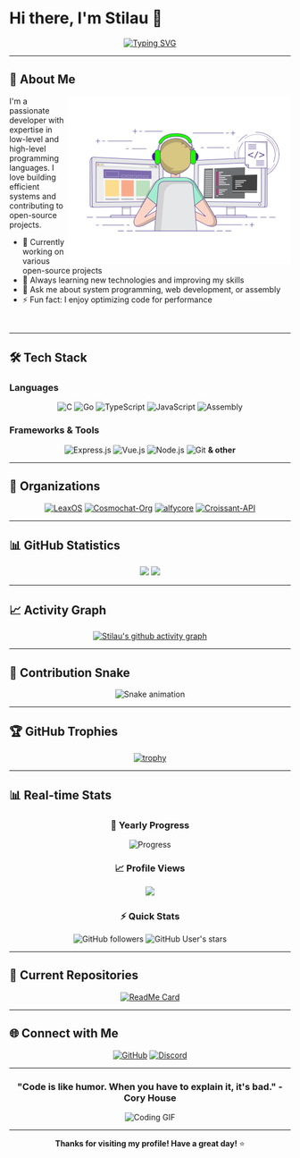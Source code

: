 # Hi there, I'm Stilau 👋

<div align="center">
  
[![Typing SVG](https://readme-typing-svg.herokuapp.com?font=Fira+Code&size=30&duration=3000&pause=1000&color=00D9FF&center=true&vCenter=true&width=600&lines=Full+Stack+Developer;System+Programming+Enthusiast;Open+Source+Contributor)](https://git.io/typing-svg)

</div>

---

## 🚀 About Me

<img align="right" alt="Coding" width="400" src="https://raw.githubusercontent.com/devSouvik/devSouvik/master/gif3.gif">

I'm a passionate developer with expertise in low-level and high-level programming languages. I love building efficient systems and contributing to open-source projects.

- 🔭 Currently working on various open-source projects
- 🌱 Always learning new technologies and improving my skills
- 💬 Ask me about system programming, web development, or assembly
- ⚡ Fun fact: I enjoy optimizing code for performance

<br clear="right"/>

---

## 🛠️ Tech Stack

### Languages
<div align="center">

![C](https://img.shields.io/badge/C-00599C?style=for-the-badge&logo=c&logoColor=white)
![Go](https://img.shields.io/badge/Go-00ADD8?style=for-the-badge&logo=go&logoColor=white)
![TypeScript](https://img.shields.io/badge/TypeScript-007ACC?style=for-the-badge&logo=typescript&logoColor=white)
![JavaScript](https://img.shields.io/badge/JavaScript-F7DF1E?style=for-the-badge&logo=javascript&logoColor=black)
![Assembly](https://img.shields.io/badge/Assembly-000000?style=for-the-badge&logo=assemblyscript&logoColor=white)

</div>

### Frameworks & Tools
<div align="center">

![Express.js](https://img.shields.io/badge/Express.js-404D59?style=for-the-badge&logo=express)
![Vue.js](https://img.shields.io/badge/Vue.js-35495E?style=for-the-badge&logo=vue.js&logoColor=4FC08D)
![Node.js](https://img.shields.io/badge/Node.js-43853D?style=for-the-badge&logo=node.js&logoColor=white)
![Git](https://img.shields.io/badge/Git-F05032?style=for-the-badge&logo=git&logoColor=white)
**& other**

</div>

---

## 🏢 Organizations

<div align="center">

[![LeaxOS](https://img.shields.io/badge/LeaxOS-Member-blue?style=for-the-badge&logo=github)](https://github.com/LeaxOS)
[![Cosmochat-Org](https://img.shields.io/badge/Cosmochat--Org-Member-green?style=for-the-badge&logo=github)](https://github.com/Cosmochat-Org)
[![alfycore](https://img.shields.io/badge/alfycore-Member-orange?style=for-the-badge&logo=github)](https://github.com/alfycore)
[![Croissant-API](https://img.shields.io/badge/Croissant--API-Member-yellow?style=for-the-badge&logo=github)](https://github.com/Croissant-API)

</div>

---

## 📊 GitHub Statistics

<div align="center">
  
<img height="180em" src="https://github-readme-stats.vercel.app/api?username=stilau-stilau&show_icons=true&count_private=true&hide_border=true&theme=tokyonight&bg_color=0D1117&title_color=00D9FF&icon_color=00D9FF&text_color=ffffff"/>

<img height="180em" src="https://github-readme-stats.vercel.app/api/top-langs/?username=stilau-stilau&layout=compact&hide_border=true&theme=tokyonight&bg_color=0D1117&title_color=00D9FF&text_color=ffffff"/>

</div>

---

## 📈 Activity Graph

<div align="center">

[![Stilau's github activity graph](https://github-readme-activity-graph.vercel.app/graph?username=stilau-stilau&theme=react-dark&bg_color=0D1117&color=00D9FF&line=00D9FF&point=ffffff&area=true&hide_border=true)](https://github.com/ashutosh00710/github-readme-activity-graph)

</div>

---

## 🐍 Contribution Snake

<div align="center">

![Snake animation](https://raw.githubusercontent.com/stilau-stilau/stilau-stilau/output/github-contribution-grid-snake.svg)

</div>

---

## 🏆 GitHub Trophies

<div align="center">

[![trophy](https://github-profile-trophy.vercel.app/?username=stilau-stilau&theme=algolia&no-frame=true&row=1&column=7)](https://github.com/ryo-ma/github-profile-trophy)

</div>

---

## 📊 Real-time Stats

<div align="center">

### 📅 Yearly Progress
![Progress](https://github-readme-streak-stats.herokuapp.com/?user=stilau-stilau&theme=dark&hide_border=true&background=0D1117&stroke=00D9FF&ring=00D9FF&fire=00D9FF&currStreakLabel=00D9FF)

### 📈 Profile Views
![](https://komarev.com/ghpvc/?username=stilau-stilau&color=00D9FF&style=flat-square&label=Profile+Views)

### ⚡ Quick Stats
![GitHub followers](https://img.shields.io/github/followers/stilau-stilau?style=social)
![GitHub User's stars](https://img.shields.io/github/stars/stilau-stilau?style=social)

</div>

---

## 🎯 Current Repositories

<div align="center">

[![ReadMe Card](https://github-readme-stats.vercel.app/api/pin/?username=stilau-stilau&repo=stilau-stilau&theme=tokyonight&bg_color=0D1117&title_color=00D9FF&icon_color=00D9FF&text_color=ffffff&hide_border=true)](https://github.com/stilau-stilau/stilau-stilau)

</div>

---

## 🌐 Connect with Me

<div align="center">

[![GitHub](https://img.shields.io/badge/GitHub-100000?style=for-the-badge&logo=github&logoColor=white)](https://github.com/stilau-stilau)
[![Discord](https://img.shields.io/badge/Discord-7289DA?style=for-the-badge&logo=discord&logoColor=white)](https://discord.com/users/1322669751876587723)

</div>

---

<div align="center">

### "Code is like humor. When you have to explain it, it's bad." - Cory House

![Coding GIF](https://media.giphy.com/media/qgQUggAC3Pfv687qPC/giphy.gif)

</div>

---

<div align="center">
  
**Thanks for visiting my profile! Have a great day!** ⭐

</div>